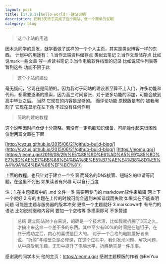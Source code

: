```yaml
---
layout: post
title: [17.8.17]hello-world！-建站说明
description: 历时3天终于完成了这个网站，做一个简单的说明
category: blog
---
```


> 这个小站的用途

因木头同学的启发，就学着做了这样的一个个人主页，其实是类似博客一样的东西。
计划中的用途有：
1.当作云端资料储存点 类似云笔记
2.当作文章储存点 比如说mark一些文章 写一点读书笔记
3.当作电脑软件档案的记录 比如说软件列表等
暂列这些 功能不限于此

> 这个小站的建设

毫无疑问，它现在是简陋的。因为我对于网站的建设甚至算不上入门，许多功能和代码，都需要逐渐的摸索，因为高三时间紧张，对于更多功能的添加，可能会放到高中毕业之后。
当然 它现在的内容是足够的。 而评论功能 原模版是有的 被我阉割了 它现在显示在左下角 不过没有任何作用

> 简略的建站教程
  
这个说明因时间仓促十分简略，若没有一定电脑知识储备，可能操作起来很困难
仅附两篇文章在下面

[http://cyzus.github.io/2015/06/21/github-build-blog/](http://cyzus.github.io/2015/06/21/github-build-blog/)
[https://leomu.gq/](https://leomu.gq/2016/08/29/%E5%88%9D%E6%AD%A5%E9%85%8D%E7%BD%AE%E7%BB%88%E4%BA%8E%E5%B7%AE%E4%B8%8D%E5%A4%9A%E4%BA%86%EF%BC%81/) 

上面的教程，也只针对于建立一个空间
而域名的DNS接管、短域名的申请等问题，在这里不列出
如果读者有兴趣 可以自行百度

注：1.在主题模版中的 .md 文件一类 需要用专门的 markdown软件来编辑 网上下一个就好
   2.有的主题在上传的时候可能会遇到未知错误而失败 如果实在不能查明问题 可能是主题与服务器的版本冲突 更换一个主题就好
   3.markdown中 有专门的语法 比如说前缀和内容间 要加一个空格等 多摸索即可 不多赘述

> 总结
建立网站对小白来说，的确是一个技术活，比如我就折腾了3天之久，才搞出来这样一个差不多的东西。其中至少有80%的时间是在碰钉子，在终于成功之后，内心的喜悦是巨大的。
对于一个合格的电脑爱好者来说，“折腾”与碰壁总是必修课，在这个过程中，我们发现问题、解决问题，从中感受到乐趣，无形中提升了电脑水平。折腾确实是一件乐事。

感谢我的同学木头 他的主页：https://leomu.gq/
感谢主题模版的作者 @BeiYuu
